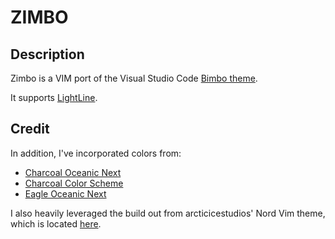 # ZIMBO

## Description

Zimbo is a VIM port of the Visual Studio Code [Bimbo theme](https://marketplace.visualstudio.com/items?itemName=pawelgrzybek.bimbo-theme).

It supports [LightLine](https://github.com/itchyny/lightline.vim).

## Credit

In addition, I've incorporated colors from:

- [Charcoal Oceanic Next](https://github.com/joshpeng/Charcoal-Oceanic-Next)
- [Charcoal Color Scheme](https://github.com/Dnld/charcoal-color-scheme)
- [Eagle Oceanic Next](https://github.com/Graf009/vscode-theme-eagle)

I also heavily leveraged the build out from arcticicestudios' Nord Vim theme, which is located [here](https://github.com/arcticicestudio/nord-vim).
